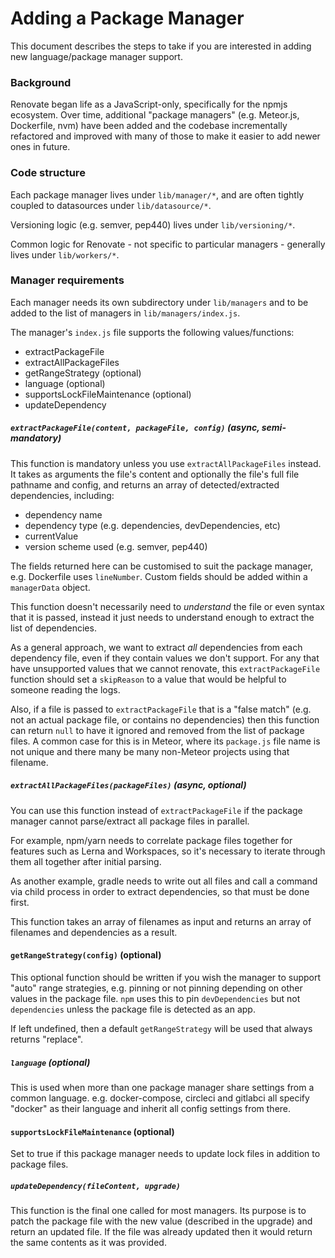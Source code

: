 # Adding a Package Manager

This document describes the steps to take if you are interested in adding new language/package manager support.

### Background

Renovate began life as a JavaScript-only, specifically for the npmjs ecosystem.
Over time, additional "package managers" (e.g. Meteor.js, Dockerfile, nvm) have been added and the codebase incrementally refactored and improved with many of those to make it easier to add newer ones in future.

### Code structure

Each package manager lives under `lib/manager/*`, and are often tightly coupled to datasources under `lib/datasource/*`.

Versioning logic (e.g. semver, pep440) lives under `lib/versioning/*`.

Common logic for Renovate - not specific to particular managers - generally lives under `lib/workers/*`.

### Manager requirements

Each manager needs its own subdirectory under `lib/managers` and to be added to the list of managers in `lib/managers/index.js`.

The manager's `index.js` file supports the following values/functions:

- extractPackageFile
- extractAllPackageFiles
- getRangeStrategy (optional)
- language (optional)
- supportsLockFileMaintenance (optional)
- updateDependency

##### `extractPackageFile(content, packageFile, config)` (async, semi-mandatory)

This function is mandatory unless you use `extractAllPackageFiles` instead. It takes as arguments the file's content and optionally the file's full file pathname and config, and returns an array of detected/extracted dependencies, including:

- dependency name
- dependency type (e.g. dependencies, devDependencies, etc)
- currentValue
- version scheme used (e.g. semver, pep440)

The fields returned here can be customised to suit the package manager, e.g. Dockerfile uses `lineNumber`. Custom fields should be added within a `managerData` object.

This function doesn't necessarily need to _understand_ the file or even syntax that it is passed, instead it just needs to understand enough to extract the list of dependencies.

As a general approach, we want to extract _all_ dependencies from each dependency file, even if they contain values we don't support. For any that have unsupported values that we cannot renovate, this `extractPackageFile` function should set a `skipReason` to a value that would be helpful to someone reading the logs.

Also, if a file is passed to `extractPackageFile` that is a "false match" (e.g. not an actual package file, or contains no dependencies) then this function can return `null` to have it ignored and removed from the list of package files. A common case for this is in Meteor, where its `package.js` file name is not unique and there many be many non-Meteor projects using that filename.

##### `extractAllPackageFiles(packageFiles)` (async, optional)

You can use this function instead of `extractPackageFile` if the package manager cannot parse/extract all package files in parallel.

For example, npm/yarn needs to correlate package files together for features such as Lerna and Workspaces, so it's necessary to iterate through them all together after initial parsing.

As another example, gradle needs to write out all files and call a command via child process in order to extract dependencies, so that must be done first.

This function takes an array of filenames as input and returns an array of filenames and dependencies as a result.

#### `getRangeStrategy(config)` (optional)

This optional function should be written if you wish the manager to support "auto" range strategies, e.g. pinning or not pinning depending on other values in the package file. `npm` uses this to pin `devDependencies` but not `dependencies` unless the package file is detected as an app.

If left undefined, then a default `getRangeStrategy` will be used that always returns "replace".

##### `language` (optional)

This is used when more than one package manager share settings from a common language. e.g. docker-compose, circleci and gitlabci all specify "docker" as their language and inherit all config settings from there.

#### `supportsLockFileMaintenance` (optional)

Set to true if this package manager needs to update lock files in addition to package files.

##### `updateDependency(fileContent, upgrade)`

This function is the final one called for most managers. Its purpose is to patch the package file with the new value (described in the upgrade) and return an updated file. If the file was already updated then it would return the same contents as it was provided.
